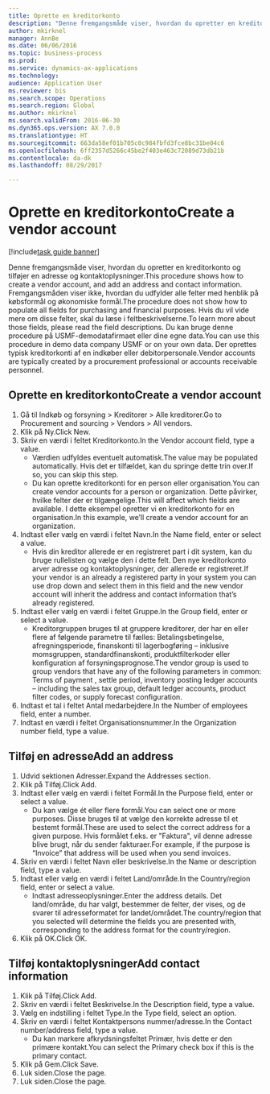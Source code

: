 ```yaml
--- 
title: Oprette en kreditorkonto
description: "Denne fremgangsmåde viser, hvordan du opretter en kreditorkonto og tilføjer en adresse og kontaktoplysninger."
author: mkirknel
manager: AnnBe
ms.date: 06/06/2016
ms.topic: business-process
ms.prod: 
ms.service: dynamics-ax-applications
ms.technology: 
audience: Application User
ms.reviewer: bis
ms.search.scope: Operations
ms.search.region: Global
ms.author: mkirknel
ms.search.validFrom: 2016-06-30
ms.dyn365.ops.version: AX 7.0.0
ms.translationtype: HT
ms.sourcegitcommit: 663da58ef01b705c0c984fbfd3fce8bc31be04c6
ms.openlocfilehash: 6ff2357d5266c45be2f403e463c72089d73db21b
ms.contentlocale: da-dk
ms.lasthandoff: 08/29/2017

---
```

# <a name="create-a-vendor-account"></a><span data-ttu-id="3327c-103">Oprette en kreditorkonto</span><span class="sxs-lookup"><span data-stu-id="3327c-103">Create a vendor account</span></span>

[!include[task guide banner](../../includes/task-guide-banner.md)]

<span data-ttu-id="3327c-104">Denne fremgangsmåde viser, hvordan du opretter en kreditorkonto og tilføjer en adresse og kontaktoplysninger.</span><span class="sxs-lookup"><span data-stu-id="3327c-104">This procedure shows how to create a vendor account, and add an address and contact information.</span></span> <span data-ttu-id="3327c-105">Fremgangsmåden viser ikke, hvordan du udfylder alle felter med henblik på købsformål og økonomiske formål.</span><span class="sxs-lookup"><span data-stu-id="3327c-105">The procedure does not show how to populate all fields for purchasing and financial purposes.</span></span> <span data-ttu-id="3327c-106">Hvis du vil vide mere om disse felter, skal du læse i feltbeskrivelserne.</span><span class="sxs-lookup"><span data-stu-id="3327c-106">To learn more about those fields, please read the field descriptions.</span></span> <span data-ttu-id="3327c-107">Du kan bruge denne procedure på USMF-demodatafirmaet eller dine egne data.</span><span class="sxs-lookup"><span data-stu-id="3327c-107">You can use this procedure in demo data company USMF or on your own data.</span></span> <span data-ttu-id="3327c-108">Der oprettes typisk kreditorkonti af en indkøber eller debitorpersonale.</span><span class="sxs-lookup"><span data-stu-id="3327c-108">Vendor accounts are typically created by a procurement professional or accounts receivable personnel.</span></span>


## <a name="create-a-vendor-account"></a><span data-ttu-id="3327c-109">Oprette en kreditorkonto</span><span class="sxs-lookup"><span data-stu-id="3327c-109">Create a vendor account</span></span>
1. <span data-ttu-id="3327c-110">Gå til Indkøb og forsyning > Kreditorer > Alle kreditorer.</span><span class="sxs-lookup"><span data-stu-id="3327c-110">Go to Procurement and sourcing > Vendors > All vendors.</span></span>
2. <span data-ttu-id="3327c-111">Klik på Ny.</span><span class="sxs-lookup"><span data-stu-id="3327c-111">Click New.</span></span>
3. <span data-ttu-id="3327c-112">Skriv en værdi i feltet Kreditorkonto.</span><span class="sxs-lookup"><span data-stu-id="3327c-112">In the Vendor account field, type a value.</span></span>
    * <span data-ttu-id="3327c-113">Værdien udfyldes eventuelt automatisk.</span><span class="sxs-lookup"><span data-stu-id="3327c-113">The value may be populated automatically.</span></span> <span data-ttu-id="3327c-114">Hvis det er tilfældet, kan du springe dette trin over.</span><span class="sxs-lookup"><span data-stu-id="3327c-114">If so, you can skip this step.</span></span>  
    * <span data-ttu-id="3327c-115">Du kan oprette kreditorkonti for en person eller organisation.</span><span class="sxs-lookup"><span data-stu-id="3327c-115">You can create vendor accounts for a person or organization.</span></span> <span data-ttu-id="3327c-116">Dette påvirker, hvilke felter der er tilgængelige.</span><span class="sxs-lookup"><span data-stu-id="3327c-116">This will affect which fields are available.</span></span> <span data-ttu-id="3327c-117">I dette eksempel opretter vi en kreditorkonto for en organisation.</span><span class="sxs-lookup"><span data-stu-id="3327c-117">In this example, we’ll create a vendor account for an organization.</span></span>   
4. <span data-ttu-id="3327c-118">Indtast eller vælg en værdi i feltet Navn.</span><span class="sxs-lookup"><span data-stu-id="3327c-118">In the Name field, enter or select a value.</span></span>
    * <span data-ttu-id="3327c-119">Hvis din kreditor allerede er en registreret part i dit system, kan du bruge rullelisten og vælge den i dette felt. Den nye kreditorkonto arver adresse og kontaktoplysninger, der allerede er registreret.</span><span class="sxs-lookup"><span data-stu-id="3327c-119">If your vendor is an already a registered party in your system you can use drop down and select them in this field and the new vendor account will inherit the address and contact information that’s already registered.</span></span>  
5. <span data-ttu-id="3327c-120">Indtast eller vælg en værdi i feltet Gruppe.</span><span class="sxs-lookup"><span data-stu-id="3327c-120">In the Group field, enter or select a value.</span></span>
    * <span data-ttu-id="3327c-121">Kreditorgruppen bruges til at gruppere kreditorer, der har en eller flere af følgende parametre til fælles: Betalingsbetingelse, afregningsperiode, finanskonti til lagerbogføring – inklusive momsgruppen, standardfinanskonti, produktfilterkoder eller konfiguration af forsyningsprognose.</span><span class="sxs-lookup"><span data-stu-id="3327c-121">The vendor group is used to group vendors that have any of the following parameters in common: Terms of payment , settle period,  inventory posting ledger accounts – including the sales tax group, default ledger accounts, product filter codes, or supply forecast configuration.</span></span>  
6. <span data-ttu-id="3327c-122">Indtast et tal i feltet Antal medarbejdere.</span><span class="sxs-lookup"><span data-stu-id="3327c-122">In the Number of employees field, enter a number.</span></span>
7. <span data-ttu-id="3327c-123">Indtast en værdi i feltet Organisationsnummer.</span><span class="sxs-lookup"><span data-stu-id="3327c-123">In the Organization number field, type a value.</span></span>

## <a name="add-an-address"></a><span data-ttu-id="3327c-124">Tilføj en adresse</span><span class="sxs-lookup"><span data-stu-id="3327c-124">Add an address</span></span>
1. <span data-ttu-id="3327c-125">Udvid sektionen Adresser.</span><span class="sxs-lookup"><span data-stu-id="3327c-125">Expand the Addresses section.</span></span>
2. <span data-ttu-id="3327c-126">Klik på Tilføj.</span><span class="sxs-lookup"><span data-stu-id="3327c-126">Click Add.</span></span>
3. <span data-ttu-id="3327c-127">Indtast eller vælg en værdi i feltet Formål.</span><span class="sxs-lookup"><span data-stu-id="3327c-127">In the Purpose field, enter or select a value.</span></span>
    * <span data-ttu-id="3327c-128">Du kan vælge ét eller flere formål.</span><span class="sxs-lookup"><span data-stu-id="3327c-128">You can select one or more purposes.</span></span> <span data-ttu-id="3327c-129">Disse bruges til at vælge den korrekte adresse til et bestemt formål.</span><span class="sxs-lookup"><span data-stu-id="3327c-129">These are used to select the correct address for a given purpose.</span></span> <span data-ttu-id="3327c-130">Hvis formålet f.eks. er "Faktura", vil denne adresse blive brugt, når du sender fakturaer.</span><span class="sxs-lookup"><span data-stu-id="3327c-130">For example, if the purpose is “Invoice” that address will be used when you send invoices.</span></span>  
4. <span data-ttu-id="3327c-131">Skriv en værdi i feltet Navn eller beskrivelse.</span><span class="sxs-lookup"><span data-stu-id="3327c-131">In the Name or description field, type a value.</span></span>
5. <span data-ttu-id="3327c-132">Indtast eller vælg en værdi i feltet Land/område.</span><span class="sxs-lookup"><span data-stu-id="3327c-132">In the Country/region field, enter or select a value.</span></span>
    * <span data-ttu-id="3327c-133">Indtast adresseoplysninger.</span><span class="sxs-lookup"><span data-stu-id="3327c-133">Enter the address details.</span></span> <span data-ttu-id="3327c-134">Det land/område, du har valgt, bestemmer de felter, der vises, og de svarer til adresseformatet for landet/området.</span><span class="sxs-lookup"><span data-stu-id="3327c-134">The country/region that you selected will determine the fields you are presented with, corresponding to the address format for the country/region.</span></span>   
6. <span data-ttu-id="3327c-135">Klik på OK.</span><span class="sxs-lookup"><span data-stu-id="3327c-135">Click OK.</span></span>

## <a name="add-contact-information"></a><span data-ttu-id="3327c-136">Tilføj kontaktoplysninger</span><span class="sxs-lookup"><span data-stu-id="3327c-136">Add contact information</span></span>
1. <span data-ttu-id="3327c-137">Klik på Tilføj.</span><span class="sxs-lookup"><span data-stu-id="3327c-137">Click Add.</span></span>
2. <span data-ttu-id="3327c-138">Skriv en værdi i feltet Beskrivelse.</span><span class="sxs-lookup"><span data-stu-id="3327c-138">In the Description field, type a value.</span></span>
3. <span data-ttu-id="3327c-139">Vælg en indstilling i feltet Type.</span><span class="sxs-lookup"><span data-stu-id="3327c-139">In the Type field, select an option.</span></span>
4. <span data-ttu-id="3327c-140">Skriv en værdi i feltet Kontaktpersons nummer/adresse.</span><span class="sxs-lookup"><span data-stu-id="3327c-140">In the Contact number/address field, type a value.</span></span>
    * <span data-ttu-id="3327c-141">Du kan markere afkrydsningsfeltet Primær, hvis dette er den primære kontakt.</span><span class="sxs-lookup"><span data-stu-id="3327c-141">You can select the Primary check box if this is the primary contact.</span></span>  
5. <span data-ttu-id="3327c-142">Klik på Gem.</span><span class="sxs-lookup"><span data-stu-id="3327c-142">Click Save.</span></span>
6. <span data-ttu-id="3327c-143">Luk siden.</span><span class="sxs-lookup"><span data-stu-id="3327c-143">Close the page.</span></span>
7. <span data-ttu-id="3327c-144">Luk siden.</span><span class="sxs-lookup"><span data-stu-id="3327c-144">Close the page.</span></span>


